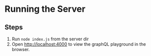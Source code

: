 # Running the Server

## Steps

1. Run `node index.js` from the server dir
2. Open [http://localhost:4000](http://localhost:4000) to view the graphQL playground in the browser.

